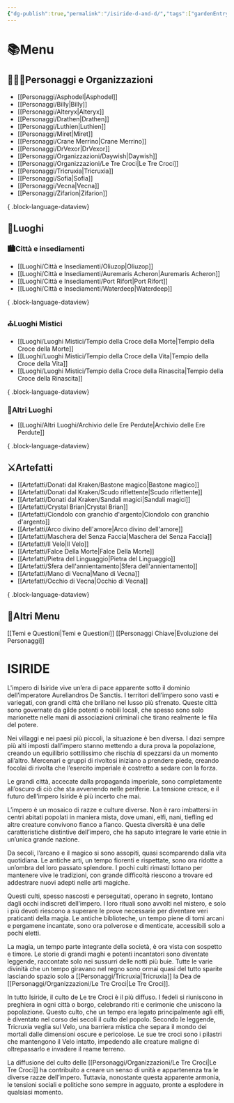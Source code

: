 ```yaml
---
{"dg-publish":true,"permalink":"/isiride-d-and-d/","tags":["gardenEntry"],"noteIcon":""}
---
```



# 📚Menu

## 🧚🏻‍♀️Personaggi e Organizzazioni

- [[Personaggi/Asphodel\|Asphodel]]
- [[Personaggi/Billy\|Billy]]
- [[Personaggi/Alteryx\|Alteryx]]
- [[Personaggi/Drathen\|Drathen]]
- [[Personaggi/Luthien\|Luthien]]
- [[Personaggi/Miret\|Miret]]
- [[Personaggi/Crane Merrino\|Crane Merrino]]
- [[Personaggi/DrVexor\|DrVexor]]
- [[Personaggi/Organizzazioni/Daywish\|Daywish]]
- [[Personaggi/Organizzazioni/Le Tre Croci\|Le Tre Croci]]
- [[Personaggi/Tricruxia\|Tricruxia]]
- [[Personaggi/Sofia\|Sofia]]
- [[Personaggi/Vecna\|Vecna]]
- [[Personaggi/Zifarion\|Zifarion]]

{ .block-language-dataview}

## 📍Luoghi

### 🏙️Città e insediamenti

- [[Luoghi/Città e Insediamenti/Oliuzop\|Oliuzop]]
- [[Luoghi/Città e Insediamenti/Auremaris Acheron\|Auremaris Acheron]]
- [[Luoghi/Città e Insediamenti/Port Rifort\|Port Rifort]]
- [[Luoghi/Città e Insediamenti/Waterdeep\|Waterdeep]]

{ .block-language-dataview}

### ⛪Luoghi Mistici

- [[Luoghi/Luoghi Mistici/Tempio della Croce della Morte\|Tempio della Croce della Morte]]
- [[Luoghi/Luoghi Mistici/Tempio della Croce della Vita\|Tempio della Croce della Vita]]
- [[Luoghi/Luoghi Mistici/Tempio della Croce della Rinascita\|Tempio della Croce della Rinascita]]

{ .block-language-dataview}

### 📌Altri Luoghi

- [[Luoghi/Altri Luoghi/Archivio delle Ere Perdute\|Archivio delle Ere Perdute]]

{ .block-language-dataview}

## ⚔️Artefatti

- [[Artefatti/Donati dal Kraken/Bastone magico\|Bastone magico]]
- [[Artefatti/Donati dal Kraken/Scudo riflettente\|Scudo riflettente]]
- [[Artefatti/Donati dal Kraken/Sandali magici\|Sandali magici]]
- [[Artefatti/Crystal Brian\|Crystal Brian]]
- [[Artefatti/Ciondolo con granchio d'argento\|Ciondolo con granchio d'argento]]
- [[Artefatti/Arco divino dell'amore\|Arco divino dell'amore]]
- [[Artefatti/Maschera del Senza Faccia\|Maschera del Senza Faccia]]
- [[Artefatti/Il Velo\|Il Velo]]
- [[Artefatti/Falce Della Morte\|Falce Della Morte]]
- [[Artefatti/Pietra del Linguaggio\|Pietra del Linguaggio]]
- [[Artefatti/Sfera dell'annientamento\|Sfera dell'annientamento]]
- [[Artefatti/Mano di Vecna\|Mano di Vecna]]
- [[Artefatti/Occhio di Vecna\|Occhio di Vecna]]

{ .block-language-dataview}

## 🔖Altri Menu

[[Temi e Questioni\|Temi e Questioni]]
[[Personaggi Chiave\|Evoluzione dei Personaggi]]

# ISIRIDE

L'impero di Isiride vive un’era di pace apparente sotto il dominio dell’imperatore Aureliandros De Sanctis. I territori dell’impero sono vasti e variegati, con grandi città che brillano nel lusso più sfrenato. Queste città sono governate da gilde potenti o nobili locali, che spesso sono solo marionette nelle mani di associazioni criminali che tirano realmente le fila del potere.

Nei villaggi e nei paesi più piccoli, la situazione è ben diversa. I dazi sempre più alti imposti dall’impero stanno mettendo a dura prova la popolazione, creando un equilibrio sottilissimo che rischia di spezzarsi da un momento all’altro. Mercenari e gruppi di rivoltosi iniziano a prendere piede, creando focolai di rivolta che l’esercito imperiale è costretto a sedare con la forza.

Le grandi città, accecate dalla propaganda imperiale, sono completamente all’oscuro di ciò che sta avvenendo nelle periferie. La tensione cresce, e il futuro dell’impero Isiride è più incerto che mai.

L’impero è un mosaico di razze e culture diverse. Non è raro imbattersi in centri abitati popolati in maniera mista, dove umani, elfi, nani, tiefling ed altre creature convivono fianco a fianco. Questa diversità è una delle caratteristiche distintive dell’impero, che ha saputo integrare le varie etnie in un’unica grande nazione.

Da secoli, l’arcano e il magico si sono assopiti, quasi scomparendo dalla vita quotidiana. Le antiche arti, un tempo fiorenti e rispettate, sono ora ridotte a un’ombra del loro passato splendore. I pochi culti rimasti lottano per mantenere vive le tradizioni, con grande difficoltà riescono a trovare ed addestrare nuovi adepti nelle arti magiche.

Questi culti, spesso nascosti e perseguitati, operano in segreto, lontano dagli occhi indiscreti dell’impero. I loro rituali sono avvolti nel mistero, e solo i più devoti riescono a superare le prove necessarie per diventare veri praticanti della magia. Le antiche biblioteche, un tempo piene di tomi arcani e pergamene incantate, sono ora polverose e dimenticate, accessibili solo a pochi eletti.

La magia, un tempo parte integrante della società, è ora vista con sospetto e timore. Le storie di grandi maghi e potenti incantatori sono diventate leggende, raccontate solo nei sussurri delle notti più buie. Tutte le varie divinità che un tempo giravano nel regno sono ormai quasi del tutto sparite lasciando spazio solo a [[Personaggi/Tricruxia\|Tricruxia]] la Dea de [[Personaggi/Organizzazioni/Le Tre Croci\|Le Tre Croci]].

In tutto Isiride, il culto de Le tre Croci è il più diffuso. I fedeli si riuniscono in preghiera in ogni città o borgo, celebrando riti e cerimonie che uniscono la popolazione. Questo culto, che un tempo era legato principalmente agli elfi, è diventato nel corso dei secoli il culto del popolo. Secondo le leggende, Tricruxia veglia sul Velo, una barriera mistica che separa il mondo dei mortali dalle dimensioni oscure e pericolose. Le sue tre croci sono i pilastri che mantengono il Velo intatto, impedendo alle creature maligne di oltrepassarlo e invadere il reame terreno.

La diffusione del culto delle [[Personaggi/Organizzazioni/Le Tre Croci\|Le Tre Croci]] ha contribuito a creare un senso di unità e appartenenza tra le diverse razze dell’impero. Tuttavia, nonostante questa apparente armonia, le tensioni sociali e politiche sono sempre in agguato, pronte a esplodere in qualsiasi momento.
